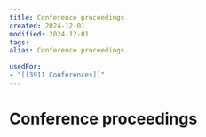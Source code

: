 ```yaml
---
title: Conference proceedings
created: 2024-12-01
modified: 2024-12-01
tags: 
alias: Conference proceedings

usedFor:
- "[[3911 Conferences]]"
---
```

# Conference proceedings
